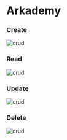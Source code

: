 # Arkademy

### Create
![crud](https://i.ibb.co/yF3sFZt/create.png)

### Read
![crud](https://i.ibb.co/t3tYVRr/read.png)

### Update
![crud](https://i.ibb.co/xYJgWqw/update.png)

### Delete
![crud](https://i.ibb.co/F8wsBpS/delete.png)
